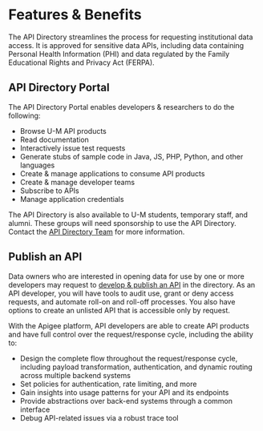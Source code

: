 # Features & Benefits

The API Directory streamlines the process for requesting institutional data access. It is approved for sensitive data APIs, including data containing Personal Health Information (PHI) and data regulated by the Family Educational Rights and Privacy Act (FERPA).

## API Directory Portal

The API Directory Portal enables developers & researchers to do the following:

- Browse U-M API products
- Read documentation
- Interactively issue test requests
- Generate stubs of sample code in Java, JS, PHP, Python, and other languages
- Create & manage applications to consume API products
- Create & manage developer teams
- Subscribe to APIs
- Manage application credentials

The API Directory is also available to U-M students, temporary staff, and alumni. These groups will need sponsorship to use the API Directory. Contact the [API Directory Team](apidir-contact@umich.edu) for more information.

## Publish an API

Data owners who are interested in opening data for use by one or more developers may request to [develop & publish an API](https://documentation.its.umich.edu/node/3973) in the directory. As an API developer, you will have tools to audit use, grant or deny access requests, and automate roll-on and roll-off processes. You also have options to create an unlisted API that is accessible only by request.

With the Apigee platform, API developers are able to create API products and have full control over the request/response cycle, including the ability to:

- Design the complete flow throughout the request/response cycle, including payload transformation, authentication, and dynamic routing across multiple backend systems
- Set policies for authentication, rate limiting, and more
- Gain insights into usage patterns for your API and its endpoints
- Provide abstractions over back-end systems through a common interface
- Debug API-related issues via a robust trace tool
